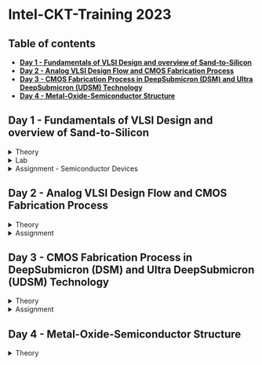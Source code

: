 # **Intel-CKT-Training 2023** 
## Table of contents
+ **[ Day 1 - Fundamentals of VLSI Design and overview of Sand-to-Silicon ](https://github.com/nuralia1/Intel-Training#day-1---fundamentals-of-vlsi-design-and-overview-of-sand-to-silicon)**
+ **[ Day 2 - Analog VLSI Design Flow and CMOS Fabrication Process ](https://github.com/nuralia1/Intel-Training#day-2---analog-vlsi-design-flow-and-cmos-fabrication-process)**
+ **[ Day 3 - CMOS Fabrication Process in DeepSubmicron (DSM) and Ultra DeepSubmicron (UDSM) Technology ](https://github.com/nuralia1/Intel-Training#day-3---cmos-fabrication-process-in-deepsubmicron-dsm-and-ultra-deepsubmicron-udsm-technology)**
+ **[ Day 4 - Metal-Oxide-Semiconductor Structure ](https://github.com/nuralia1/Intel-Training#day-4---metal-oxide-semiconductor-structure)**





## **Day 1 - Fundamentals of VLSI Design and overview of Sand-to-Silicon**

<details><summary> Theory </summary>

### **Theory- Fundamentals of VLSI Design and overview of Sand-to-Silicon**



   <details><summary> Overview of VLSI Design </summary> 
   
   #### **Overview of VLSI Design**
   
* **Packaged Chip:**
    * Different types of packaging are available (SIP, DIP, QFN, BGA etc)
    * The central part of the chip is call die
    * Integrated circuits are put into protective packages to allow easy handling and assembly onto printed circuit boards and to protect the devices from damage
    * Integrated circuit packaging is the last assembly process before testing and shipping devices to customers.
    
    ![image](https://user-images.githubusercontent.com/121996204/212537263-52a2a056-f4a6-46c0-ac93-f4b922622324.png)


* **Die and Wafer:**
    * A die, in the context of integrated circuits, is a small block of semiconducting material on which a given functional circuit is fabricated
    * Generally the die size is 1mm X 1mm or 1mm X 2mm.
    * All the components fabricated on the die
    * Wafer is the round slice of silicon that the individual die (chips) are printed on. Before processing, it’s shiny and clear.
    * The wafer is cut (diced) into many pieces, each containing one copy of the circuit. Each of these pieces is called a die.
    * The wafer diameter is around 12 inch ~ 300 mm.
    * A Single wafer contains 10’s of thousands die
    
 ![image](https://user-images.githubusercontent.com/121996204/212537288-38681759-6e9c-471e-9b1b-531e57a10c10.png)


* **Inside the Die**

![image](https://user-images.githubusercontent.com/121996204/212538880-ddad0242-ec2d-4f1f-be24-5a85fd6afdd2.png)

   </details>



   <details><summary> VLSI </summary> 
      
   #### **VLSI**
      
   ##### **What is VLSI technology?**
* **Very-large-scale integration (VLSI)** is the process of creating an integrated circuit (IC) by combining millions or billions of transistors into a single chip
* VLSI is a successor to large-scale integration (LSI), medium-scale integration (MSI) and small-scale integration (SSI) technologies   

      
##### **What is VLSI mainly used for?** 
* VLSI is mainly used to design electronic components like microprocessors and memory chips
   
   </details>



   <details><summary> Moore's Law </summary>
      
#### **Moore's Law**
      
* **Moore's Law**- states that the number of transistors on a microchip doubles every two years. We can expect the speed and capability of our computers to increase       every two years because of this, yet we will pay less for them.  
      
*  In 1965, Gordon Moore predicted that transistors would continue to shrink.
   * Doubled transistor density every 2 year
   * Doubled performance density every 2 year
      
   </details>

   
   
   <details><summary> VLSI Design Methodology </summary>

#### **These are different VLSI Design styles:**

* Field programming gate array (FPGA) design
* ASIC
    * Standard cell based design (semi custom design)
    * Full custom design

      
     
#### **FPGA VS ASIC**
* **FPGA** - is a multipurpose microchip you can reprogram for multiple applications
* **ASIC** - is designed for a specific application 


|                   |     FPGA      |   ASIC      |
|  -------------    | ------------- | ----------- |
|  Time to Market   |     Fast      |    Slow     |
|    Design Flow    |    Simple     |  Complex    |
|    Unit Cost      |     High      |    Low      |
|    Performance    |     Low       |    High     |
| Power Consumption |     High      |    Low      |
|     Unit Size     |    Medium     |    Low      |
  

#### **Full custom design vs Semi custom design**
* **Full custom design** - All design and manufacturing process cycles are circuit specific
* **Semi custom design** - Some design and manufacturing cycles are predefined  

|                Full custom design                    |                                      Semi custom design                                     |
|  ------------------------------------------------    | ------------------------------------------------------------------------------------------- |
| All mask layers are customised in full custom design | It uses pre-designed logic cell (AND gates, OR gate, multiplexers) known as standard cells  |
|         Design time and complexity is higher         |                             Design time and complexity is lower                             |
|                 higher performance                   |                                       low performance                                       |
|                      high cost                       |                                          low cost                                           | 
|       less dependency on existing technology         |                       complete dependency on existing technology                            | 
|   entire design is made without use of any library   |                  design is completed with the use of multiple library                       | 

   </details>



   <details><summary> VLSI Design Quality </summary>

#### **These are the criteria to be important to measure the design quality:**
* Testability
* Yield and Manufacturability
* Reliability
* Technology Upgradability


1. **Testability:**
     * Generation of good test vector
     * Availability of good test fixture at speed
     * Design of testable chip
     
2. **Yield and Manufacturability:**
     * Yield: No. of tested ok chips/Total no. of Chips
     * Functional Yield: Checks at lower speed
     * Parametric Yield: Checks at required speed
     
3. **Reliability:**
     * ESD and EOS
     * Electromigration
     * Oxide breakdown
     * Power and ground bouncing
     * On-chip noise and cross-talk
     
4. **Technology Upgradability**
     * Rapid development of process technology results, the life span of a given technology generation has remain constant even for sub-micron technologies. 
       * This Causes:
         * Design of complex chip in a shorter time
         * Technology updated to new design rules.
         * Updating the mask to new design rules
	 
     * Design style should be chosen such that the technology update of the chip of functional module for design reuse can be achieved quickly with minimal cost.
     * Designers can develop and use advanced CAD tools that automatically generates the physical layout
   </details>
   
   
   
   <details><summary> Types of Package </summary>

#### **Types of Package**
##### **These are classified by the method used to solder the package on the PCB:**

1. **Pin-through-hole (PTH):**
     * Pin-Through-hole is a method for mounting components on a printed circuit board (PCB) in which pins on the component are inserted into holes in the board and          soldered in place.
     * This process is also known as conventional assembly.
     * not cost effective but soldering process in not inexpensive.
     
     ![image](https://user-images.githubusercontent.com/121996204/212539977-3c253941-a7d5-4c62-900f-a82109ac596a.png)
.

* **These are package types for Pin-through-hole:**

  * Dual-in-Line Package (DIPs)
  * Pin Grid Array (PGA) Packages
  * Single in-line Pin Package (SIP or SIPP)
     
     
2. **Surface Mount Technology (SMT):** 
     * Surface-mount technology, originally called planar mounting 
     * Surface-mount technology (SMT) is a method in which the electrical components are mounted directly onto the surface of a printed circuit board. An electrical          component mounted in this manner is referred to as a surface-mount device.
     * The components are attached and connected on the surface of the board using batch solder-reflow processes
     * cost and space effective but expensive equipment's are needed for soldering
     * Smaller size and reduced weight are the two main advantages to SMT
     
     ![image](https://user-images.githubusercontent.com/121996204/212540643-73dcf5b2-fbfc-4017-a5bc-9f083a09e426.png)


* **These are package types for surface mount integrated circuits:**

  * Small outline integrated circuit (SOIC)
  * Small outline package (SOP)
  * Quad flat pack (QFP)
  * Plastic leaded chip carrier (PLCC)
  * Ball grid array (BGA)
  * Chip Carrier Packages (CCP)


* **Comparison between Pin-through-hole (PTH) and Surface Mount Technology (SMT)**   

![image](https://user-images.githubusercontent.com/121996204/212540127-d8387078-15ee-49b8-8f66-5a96ff7558eb.png)


3. **Plastic:** 
     * Dominant for many years but it has the disadvantage of being permeable to environmental moisture.
     * Plastic packaging can absorb moisture in condensing atmospheres and ramped to >100C


4. **Ceramic:** 
     * In the beginning, every BGA/PGA package was based on a ceramic substrate but today laminate is a primary source for both low cost and high end applications. 
     * Power consumption, performance and environmental requirements
     * Ceramic packages are used for high temperature
     * Ceramic packages with a hollow cavity can have particle contamination from the environment or the sealing process. 


   </details>



   <details><summary> CAD Tools </summary>

#### **CAD Tools**  

The CAD technology for VLSI chip design can be categorized into the following areas:
   * High-level synthesis
   * Logic synthesis
   * Circuit optimization
   * Layout
   * Placement and routing
   * Simulation
   * Design rules and checking
   
   </details>
   </details>





<details><summary> Lab </summary>

### **Lab**
   
   <details><summary> Pre-Lab </summary>
      
   #### **Pre-Lab - How to setup**
[Pre-lab training day 1_nuraliah alwani rosli.pdf](https://github.com/nuralia1/Intel-Training/files/10379658/Pre-lab.training.day.1_nuraliah.alwani.rosli.pdf)

   </details>
   </details>
   
   
   
   
   
<details><summary> Assignment - Semiconductor Devices </summary>
 
   #### **Assignment - Semiconductor Devices**
      
**1. What is the difference between conductor, semi-conductor and insulator?**
      
|          conductor                                             |     insulator                                                |   semiconductor                     |
|  ------------------------------------------------------------- | ------------------------------------------------------------ | ----------------------------------- |
|The conductivity of conductor is high          |     The conductivity of insulator is very low   |   The conductivity of semiconductor is moderate      |
|Low resistivity                                               |Very high resistivity                                                  |    moderate resistivity     |
|It has no forbidden gap                                       |It has large forbidden gap                  |    	It has small forbidden gap     |
|Conductor has positive temperature coefficient of resistance  |insulator has negative temperature coefficient of resistance           |semiconductor has negative temperature coefficient of resistance     |
|Effect of resistance and temperature are increase             |Effect of resistance is decrease and effect of temperature is increase |Effect of resistance is decrease and effect of temperature is increase     |
|There is a large number of electrons available for conduction |There is a small number of electrons available for conduction          |There is a moderate number of electrons available for conduction     |
|Example: Metal, aluminium, copper                             |Paper, Mica glass                                                      |Silicon, Germanium     |
	



**2. Which semiconductor material used mostly for IC design and why?**
      
* Silicon is the most widely used semiconductor material as it is more efficient in producing high-speed integrated circuits. It can be used as either an insulator (doesn't allow electricity to flow) or a semiconductor (allows a little flow of electricity). This is important for making chips and very cheap. Silicon elements are able to bind atoms tightly and in complex arrangements. The abundance of silicon makes it inexpensive and easy to acquire. 




**3. What is the difference between Silicon and Germanium?**
      
|         Silicon          |     Germanium      |
|  -------------    | ------------- |
|  Silicon is the chemical element present in periodic table with atomic number 14 and represented as Si  |     Germanium is the chemical element present in the periodic table with atomic number 32 and represented as Ge      |
|       The atomic radius is smaller compared with Germanium because of smaller atomic number    |     The atomic radius is larger compared with Silicon      | 
|  Silicons are less conductive than Germanium    | Germanium is more conductive in nature |
|  Silicons are used as semiconductors as they can withstand up to higher temperature ranges.   |  Germanium cannot be used as semiconductors as they have a certain limit to temperatures  |




**5. What is doping? What are the different types of trivalent and pentavalent impurity materials?**

* **Doping**
   * **Doping** is the process of adding impurities to intrinsic semiconductors to alter their properties. 
   * The conductivity of metal is increased by adding an appropriate amount of suitable impurity. This process is known as doping. 
   * It can be performed with an impurity that is electron-rich or electron-deficient than the intrinsic semiconductor silicon or germanium.


* **Pentavalent impurities**
   * **Pentavalent impurities** are the atoms with five valence electrons used for the doping of semiconductors. 
   * For example: Arsenic (As), Phosphorous (Pi), Antimony (Sb)

* **Trivalent impurities** 
   * **Trivalent impurities** are called Acceptor impurities. Since the trivalent atoms, an element whose each atom has 3 valence electrons is called Trivalent impurity. 
   * For example: Indium ,Gallium,Aluminium,Boron
   
   


**7. What is PN junction? How it behaves without any external bias voltage?**

* A P-N junction is an interface or a boundary between two semiconductor material types, namely the p-type and the n-type, inside a semiconductor. In a semiconductor,   the P-N junction is created by the method of doping.

* Zero Bias – No external voltage potential is applied to the PN junction diode.
  * When a diode is Zero Biased no external energy source is applied and a natural Potential Barrier is developed across a depletion layer which is approximately 0.5       to 0.7v for silicon diodes and approximately 0.3 of a volt for germanium diodes.
  
  * in zero bias or thermal equilibrium state junction potential provides higher potential energy to the holes on the P-side than the N-side. If the terminals of           junction diode are shorted, few majority charge carriers (holes) in the P side with sufficient energy to surmount the potential barrier travel across the depletion     region
  
  * Therefore, with the help of holes, current starts to flow in the diode and it is referred to as forward current. In the similar manner, holes in the N side move       across the depletion region in reverse direction and the current generated in this fashion is referred to as reverse current.
  
  * The potential barrier that now exists discourages the diffusion of any more majority carriers across the junction. However, the potential barrier helps minority       carriers (few free electrons in the P-region and few holes in the N-region) to drift across the junction.
  
  * Then an “Equilibrium” or balance will be established when the majority carriers are equal and both moving in opposite directions, so that the net result is zero       current flowing in the circuit. When this occurs the junction is said to be in a state of “Dynamic Equilibrium“.
  
  * The minority carriers are constantly generated due to thermal energy so this state of equilibrium can be broken by raising the temperature of the PN junction           causing an increase in the generation of minority carriers, thereby resulting in an increase in leakage current but an electric current cannot flow since no           circuit has been connected to the PN junction
  
![image](https://user-images.githubusercontent.com/121996204/211701809-3a15381c-7622-4fc6-8624-78f0d3f9f929.png)




**8. What is built-in potential of a P-N junction?**

* The built-in potential of a P N junction diode is 0.7 V at room temperature




**13. What is BJT and how it is different from the diode?**

|                   |     diode      |   BJT      |
|  -------------    | ------------- | ----------- |
|  Definition   |     A semiconductor device in which current flows only in one direction      |    A semiconductor device which transfers the weak signal from low resistance circuit to high resistance circuit.     |
|    Symbol    |   ![image](https://user-images.githubusercontent.com/121996204/211700559-e684d5f6-bd10-489e-8d08-cb711abb5d8f.png)     |  ![image](https://user-images.githubusercontent.com/121996204/211700573-cde340a2-78e2-4e02-9c28-89ebc0a9f8d4.png)    |
|    Uses      |     The diode is used for converting the AC to DC or Rectification      |    Regulator, Amplification and Rectification      |
|    Terminal    |     Two (Anode and Cathode)       |    Three (Emitter, Base and Collector)     |
|    Switch      |     Uncontrolled      |    Controlled      |
|    Region    |     P-region and N-region: The hole is the majority charge carrier of the P-region and electrons is the majority charge carrier of the N – region of the diode    |    Emitter, Collector and Base: the base is the smallest region, and the collector is the largest region     |




**14. What is the difference between NPN and PNP BJT?**

|         NPN          |     PNP      |  
|  -------------    |  -------------    |
|  The current flows from collector terminal to emitter terminal.   |     The current flows from emitter to collector terminal.    |
|    One P-type semiconductor is sandwiched between the two N-type semiconductors    |    It is made of up two P-type material layers with N-type sandwiched between them   |
|   The current flow from the collector is generated by keeping a +ve voltage there.      |   The current flow from the emitter to collector is generated at emitter terminal by keeping a +ve voltage there      |
|    The transistor switches ON with the increase in current in the base terminal    |  The transistors switch ON when there is no current flow at the base terminal  |
| When the current is reduced in the base, the transistor doesn’t function across the collector terminal and switches OFF |     When a current is present at the base of a PNP transistor, then the transistor switches OFF.    |

![image](https://user-images.githubusercontent.com/121996204/211699607-c4f93aa1-f061-4448-9523-f69478076d73.png) 
![image](https://user-images.githubusercontent.com/121996204/211699631-37b54da6-1271-4ac9-851e-6ea81b3816cb.png)
![image](https://user-images.githubusercontent.com/121996204/211699641-b10706b0-e9d5-4b53-88cd-fe5a809d9691.png)
![image](https://user-images.githubusercontent.com/121996204/211699664-c4b858ee-445f-4377-8c75-d0be999b404d.png)




**18. What are the different types of MOSFET?**

* **MOSFETs has two classes:**
   * Enhancement mode
   * Depletion mode
   
* Each class is available as n-channel or p-channel, hence overall they tally up to four types of MOSFETs.
   * n-channel Depletion Mode
   * p-channel Depletion Mode
   * n-channel Enhancement Mode
   * p-channel Enhancement Mode

* **Depletion Mode**
When there is no voltage across the gate terminal, the channel shows maximum conductance. When the voltage across the gate terminal is either positive or negative, then the channel conductivity decreases.

* **Enhancement Mode**
When there is no voltage across the gate terminal, then the device does not conduct. When there is the maximum voltage across the gate terminal, then the device shows enhanced conductivity.

![image](https://user-images.githubusercontent.com/121996204/211695131-96d392cf-6757-4631-afaf-20aa97029517.png)




**20. What is the difference between P-channel and N-channel MOSFET?**

|         N-channel MOSFET          |     P-channel MOSFET      |
|  -------------    | ------------- |
|         N-channel MOSFET use electron flow as the charge carrier          |     P-channel MOSFET use hole flow as the charge carrier      |
|  Higher mobility    | has less mobility than electron flow |
|         Lower resistance          |     higher resistance      |
|  higher efficient    | less efficient |
|         Less heat generation          |     higher heat generation      |
|  N-channel MOSFET occupies a lesser area    | P-channel MOSFET occupies a larger area |
|         High switching device (mobility of electrons is high)          |     Low switching speed (mobility of holes is low)      |
|         Smaller in size for same complexity          |     Size will be bigger      |

![image](https://user-images.githubusercontent.com/121996204/211698278-5d31256f-503c-48ec-aeca-b089754a2e1f.png)
	


   </details>
   </details>








## **Day 2 - Analog VLSI Design Flow and CMOS Fabrication Process**

<details><summary> Theory </summary>

### **Theory- Analog VLSI Design Flow and CMOS Fabrication Process**



   <details><summary> Analog IC Design Process </summary>
	   
   #### **Analog IC Design Process**
   
![image](https://user-images.githubusercontent.com/121996204/211686158-037b81c6-6f76-42fd-b73a-23cc28e3025c.png)



|         Electrical Design          |     Physical Design      |   Test Design      |
|  -------------    | ------------- | ----------- |
| Electrical design is the process of going from the specification to a circuit solution   |     Physical design is the process of representing the electrical design in a layout consisting of many distinct geometrical rectangle at various levels      |    Test design is the process of coordinating, planning and implementing the measurement of the analog integrated circuit performance     |
| The electrical design requires active and passive device electrical models for creating the design, verifying the design and determining the robustness of the design |     The physical design needs: Entering various geometries, Follow DRC, Check LVS, Extract Parasitic     |    Types of test: Functional, Parametric, Static, Dynamic     |

   </details>




   <details><summary> Analog IC Design Process and its Relation with CAD and PDK </summary>
	   
#### **Analog IC Design Process and its Relation with CAD and PDK**
   
![image](https://user-images.githubusercontent.com/121996204/211687093-efd7621d-1be1-41fc-9022-05b951f80088.png)
   
   </details>




   <details><summary> CMOS Technology </summary>
	   
#### **CMOS Technology**
	   
|         Comparison Feature          |     BJT      |   MOSFET      |
|  -------------    | ------------- | ----------- |
| Cut-off Frequency (FT)   |     High      |    Less     |
|   Noise (at same thermal noise)    |    Less 1/f     |  More 1/f    |
|    DC Range of Operation      |     9 decades of exponential current versus VBE      |    2-3 decades of square law behaviour     |
|    Transconductance (Same Current)    |     Larger by 10X       |    Smaller by 10X     |
| Small Signal Output Resistance |     Slightly larger      |    Smaller for short channel      |
|     Switch Implementation     |    Poor    |    Good      |	
|    Capacitor    |    Voltage dependent    |    More option      |
|     Performance/Power Ratio     |    High    |    Low      |	
|     Technology Improvement     |    Slower    |    Faster      |
	  
   </details>




   <details><summary> CMOS Fabrication Process Step </summary>

   #### **CMOS Fabrication Process Step**
   
   * ##### **Process Steps:**
   1. wafer formation (sand-to-silicon)
   
   <details><summary> wafer formation (sand-to-silicon) </summary>
   
  * The basic raw material used in CMOS fabs is a wafer or disk of silicon, roughly 75 mm to 300 mm (12 inch) in diameter and less than 1 mm thick
  * Pure silicon is melted in a pot at 1400º C. 
  * A small seed containing the desired crystal orientation is inserted into molten silicon and slowly (1mm/minute) pulled out. 
  * The silicon crystal is manufactured as a cylindrical ingot. 
  * This cylinder is sawed into discs or wafers. Polishing and crystal orientation takes place later on.
   
   </details>
   
   
   
   2. Photolithography
   
   <details><summary> Photolithography </summary>
   
  * The wafer is coated with the photoresist and subjected to selective illumination through the photomask 
  * A photomask is constructed with chromium (chrome) covered quartz glass. A UV light source is used to expose the photoresist
  * It uses ultraviolet light and photomask to transfer the image from the photomask to the layer
  * Photoresist that is sensitive to light allows the pattern underneath to be selectively exposed or selectively protected
  * A developer solvent is then used to dissolve the soluble unexposed photoresist, leaving islands of insoluble exposed photoresist
  
   </details>
   
   
   
   3. Well and Channel Formation
   
   <details><summary> Well and Channel Formation </summary>
   
  * There are 4 CMOS technology processes
     * N-well process
     * P-well process
     * Twin-well process
     * Triple-well process
     
     ![image](https://user-images.githubusercontent.com/121996204/212575252-edc54c67-b9e5-4078-8c07-4cd014e5dd3d.png)
  
   </details>
   
   
   
   4. Silicon Dioxide 
   
   <details><summary> Silicon Dioxide </summary>
   
  * **Wet Oxidation**: when the oxidizing atmosphere contains water vapor.
    * for thick oxide (field oxide)
    * Fast growth rate (140 - 250 A/h)
    * The temperature is usually between 900 °C and 1000 °C
    * use for masking oxide and the LOCOS oxide
    * Higher defect
    
  * **Dry Oxidation**: when the oxidizing atmosphere is pure oxygen
    * best for thin oxide (less than 1000 A)
    * Slow growth rate (140 - 250 A/h)
    * Temperatures are in the region of 1200 °C to achieve an acceptable growth rate
    * use for MOS transistor and dielectric components (use for dielectric layer)
    * low surface state charges (low defect) and thus make ideal dielectrics for MOS transistors
  
   </details>
   
   
   
   5. Isolation 
   
   <details><summary> Isolation </summary>
   
   * CMOS process need to be isolated from one another so that they do not have unexpected interactions.
   * The transistor gate consists of a thin gate oxide layer.
   * The thick oxide used to be formed by a process called Local Oxidation of Silicon (LOCOS).
   * A problem with LOCOS-based processes is the transition between thick and thin oxide, which extended some distance laterally to form a so-called bird’s beak.
   * Starting around the 0.35 µm node, shallow trench isolation (STI) was introduced to avoid the problems with LOCOS.
   * STI forms insulating trenches of SiO2 surrounding the transistors (everywhere except the active area)
    
   </details>   
   
   
   
   6. Gate Oxide Creation 
   
   <details><summary> Gate Oxide </summary>
   
   * The next step is to form the gate oxide for the transistors. As mentioned, this is most commonly in the form of silicon dioxide (SiO2).The transistor gate             consists of a thin gate oxide layer
   * Relatively slowgrowth rates must be used to grow thin oxide films of precise thickness
   * use lower temperature at atm pressure (800 to 900 degree) or use lower than 10 atm pressure or using composite oxide films

   </details>   



   7. Gate and Source/Drain Formations
   
   <details><summary> Gate and Source/Drain Formations </summary>   
   
   * Grow gate oxide wherever transistors are required (area = source + drain + gate)
   * Deposit polysilicon on chip
   * Pattern polysilicon (both gates and interconnect)
   * Etch exposed gate oxide—i.e., the area of gate oxide where transistors are required that was not covered by polysilicon
   * Implant pMOS and nMOS source/drain regions
   
   </details> 
   
   
   
   8. Contacts and Metallization 
   
   <details><summary> Contacts and Metallization </summary>   
      
   * Contact cuts are made to source, drain, and gate according to the contact mask. 
   * Etch oxide where contact cuts are needed. These are holes etched in the dielectric after the source/drain formation.
   * Older processes commonly use aluminum (Al) for wires, although newer ones offer copper (Cu) for lower resistance.
   * Tungsten (W) can be used as a plug to fill the contact holes (to alleviate problems of aluminum not conforming to small contacts).,
   * Sputter on aluminium metal over whole wafer
   * pattern to remove excess metal, leaving wires
   
   </details> 
   
   
   
   9. Passivation
   
   <details><summary> Passivation </summary>    
   
   * The final processing step is to add a protective glass layer called passivation or over glass that prevents the ingress of contaminants.
   * Openings in the passivation layer, called overglass cuts, allow connection to I/O pads and test probe points if needed.

   </details> 
   
   
   
   10. Metrology
   
   <details><summary> Metrology </summary>    
   
   * Metrology is the science of measuring. Everything that is built in a semiconductor process has to be measured to give feedback to the manufacturing process.

   </details> 
   </details>    
   
   
   
   
   
   <details><summary> CMOS Fabrication Process </summary>  
    
* ##### **Fabrication Process**
   
   * **Step 1:** 
     * For N- well, a P-type silicon substrate is selected as a base for fabrication.
       
      ![image](https://user-images.githubusercontent.com/121996204/211259019-24347079-e183-41b3-9321-443baed27672.png)

	   
   * **Step 2 – Thermal Oxidation:** 
     * The selective diffusion of n-type impurities is accomplished using SiO2 as a barrier which protects portions of the wafer against contamination of the                substrate. SiO2 is laid out by oxidation process done exposing the substrate to high-quality oxygen and hydrogen in an oxidation chamber at approximately              10000c
     
      ![image](https://user-images.githubusercontent.com/121996204/211259036-30841c51-ed5e-41b9-bd5d-4ce916382263.png)
    
	   
   * **Step 3 – Growing of Photoresist:**
      * At this stage to permit the selective etching, the SiO2 layer is subjected to the photolithography process. In this process, the wafer is coated with a               uniform film of a photosensitive emulsion.
      
      ![image](https://user-images.githubusercontent.com/121996204/211259048-8b65aa6c-ab71-44f9-bbb7-7ca912fcf179.png)
      
	   
   * **Step 4 – Masking:** 
      * This step is the continuation of the photolithography process. In this step, a desired pattern of openness is made using a stencil. This stencil is used as a         mask over the photoresist. The substrate is now exposed to UV rays the photoresist present under the exposed regions of mask gets polymerized.
      
      ![image](https://user-images.githubusercontent.com/121996204/211259056-d54aab98-1a8d-4c1f-8f72-62b1c210b1ec.png)
      
	   
   * **Step 5 – Removal of Unexposed Photoresist:** 
      * The mask is removed and the unexposed region of photoresist is dissolved by developing wafer using a chemical such as Trichloroethylene
      
      ![image](https://user-images.githubusercontent.com/121996204/211259067-1a8d0d83-65cf-4cf1-bf6d-66ff3d926ca8.png)
      
	   
   * **Step 6 – Etching:** 
      * The wafer is immersed in an etching solution of hydrofluoric acid, which removes the oxide from the areas through which dopants are to be diffused
      
      ![image](https://user-images.githubusercontent.com/121996204/211259077-ed2fee4b-88c4-4f73-90fe-3a1780fac83d.png)
      
	   
   * **Step 7 – Removal of Whole Photoresist Layer:** 
      * During the etching process, those portions of SiO2 which are protected by the photoresist layer are not affected. The photoresist mask is now stripped off wit         chemical solvent (hot H2SO4)
      
      ![image](https://user-images.githubusercontent.com/121996204/211259089-58d5dcdb-b4e0-407d-aa0b-1a6e4b71f720.png)
      
	   
   * **Step 8 – Formation of N-well:** 
      * The n-type impurities are diffused into the p-type substrate through the exposed region thus forming an N- well
      
      ![image](https://user-images.githubusercontent.com/121996204/211259104-a1cd568b-a55d-4454-9331-f48b54cf4f8c.png)
      
	   
   * **Step 9 – Removal of SiO2:** 
      * The layer of SiO2 is now removed by using hydrofluoric acid
      
      ![image](https://user-images.githubusercontent.com/121996204/211259112-80d6c5b9-a3cd-4f32-81b7-f7d53add9c30.png)
      
	   
   * **Step 10 – Deposition of Polysilicon:** 
      * The misalignment of the gate of a CMOS transistor would lead to the unwanted capacitance which could harm circuit. So to prevent this “Self-aligned gate               process” is preferred where gate regions are formed before the formation of source and drain using ion implantation.

      ![image](https://user-images.githubusercontent.com/121996204/211259136-a4c16229-cdba-460d-9e1a-51a6d6b62b06.png)
       
      * Polysilicon is used for formation of the gate because it can withstand the high temperature greater than 80000c when a wafer is subjected to annealing methods 
      for formation of source and drain. Polysilicon is deposited by using Chemical Deposition Process over a thin layer of gate oxide. This thin gate oxide under the 
      Polysilicon layer prevents further doping under the gate region.

	   
   * **Step 11 – Formation of Gate Region:** 
      * Except the two regions required for formation of the gate for NMOS and PMOS transistors the remaining portion of Polysilicon is stripped off.

      ![image](https://user-images.githubusercontent.com/121996204/211259481-b832190e-f9bf-41d4-8923-09fa4ec0077e.png)
      
	   
   * **Step 12 – Oxidation Process:** 
      * An oxidation layer is deposited over the wafer which acts as a shield for further diffusion and metallization processes.

      ![image](https://user-images.githubusercontent.com/121996204/211259493-d71bca98-498a-4202-9bf2-eac899ce408d.png)
      
	   
   * **Step 13 – Masking and Diffusion:** 
      * For making regions for diffusion of n-type impurities using masking process small gaps are made

      ![image](https://user-images.githubusercontent.com/121996204/211259503-631422cc-b356-46f4-aa17-ec016aa77bbd.png)
      
      * Using diffusion process three n+ regions are developed for the formation of terminals of NMOS.

      ![image](https://user-images.githubusercontent.com/121996204/211259522-50d20292-dad1-4594-b6d8-9949bf06ff6c.png)
      
	   
   * **Step 14 – Removal of Oxide:** 
      The oxide layer is stripped off

      ![image](https://user-images.githubusercontent.com/121996204/211259537-24780a99-1c86-4bbb-a64d-196ef2f06f74.png)
      
	   
   * **Step 15 – P-type Diffusion:** 
      Similar to the n-type diffusion for forming the terminals of PMOS p-type diffusion are carried out

      ![image](https://user-images.githubusercontent.com/121996204/211259544-f5384f77-efb8-4661-98da-28e4589e769e.png)
      
	   
   * **Step 16 – Laying of Thick Field oxide:** 
      Before forming the metal terminals a thick field oxide is laid out to form a protective layer for the regions of the wafer where no terminals are required

      ![image](https://user-images.githubusercontent.com/121996204/211259549-03adfb06-85c8-44c0-bafe-345404245dbc.png)
      
	   
   * **Step 17 – Metallization:** 
      This step is used for the formation of metal terminals which can provide interconnections. Aluminum is spread on the whole wafer

      ![image](https://user-images.githubusercontent.com/121996204/211259559-c300ea4b-61fb-42f1-bf9b-e77436dd4e3f.png)
      
	   
   * **Step 18 – Removal of Excess Metal:** 
      The excess metal is removed from the wafer.

	   
   * **Step 19 – Formation of Terminals:** 
      In the gaps formed after removal of excess metal terminals are formed for the interconnections.

      ![image](https://user-images.githubusercontent.com/121996204/211259579-41a7b31e-1cc4-4555-ad1d-c6a659547ab4.png)

   </details>
   </details>




<details><summary> Assignment </summary>

### **Assignment**
   
   <details><summary> Assignment - Fabrication Process and Layout </summary>
      
   #### **Assignment - Fabrication Process and Layout**
   
[Fabrication-Process-and-Layout-Assignment_Nuraliah Alwani Rosli.pdf](https://github.com/nuralia1/Intel-Training/files/10391204/Fabrication-Process-and-Layout-Assignment_Nuraliah.Alwani.Rosli.pdf)

   </details>
   </details>







## **Day 3 - CMOS Fabrication Process in DeepSubmicron (DSM) and Ultra DeepSubmicron (UDSM) Technology**

<details><summary> Theory </summary>

### **Theory- CMOS Fabrication Process in DeepSubmicron (DSM) and Ultra DeepSubmicron (UDSM) Technology**



   <details><summary> Deep Submicron CMOS Process </summary> 
	   
   1. #### **Deep Submicron CMOS Process**
	   
   * DSM technology typically has a minimum channel length between 0.35µm and 0.1µm
   * DSM technology addresses the problem of excessive depletion region widths in junction isolation techniques by using shallow trench isolation
   * DSM technology may have from 4 to 8 levels of metal
   * Lightly doped drains and sources are a key aspect of DSM technology
	   
	  
	   
   2. #### **Disadvantage of the Deep Submicron CMOS Process**
   
   * Isolation of the Transistors:

     * The use of reverse bias pn junctions to isolate transistors becomes impractical as the transistor sizes decrease


	   
   3. #### **Illustration of a Deep Submicron (DSM) CMOS Technology**
	   
   * In addition to the NMOS and PMOS transistor, the DSM technology provides
	   
     * Different types of resistors in Deep Submicron (DSM) CMOS Technology:
	   
       * Diffused and/or implanted resistors
       * Well resistors
       * Poly resistors
       * Metal Resistors
	   
     ![image](https://user-images.githubusercontent.com/121996204/212593837-c4388ff6-6e95-48f6-9c4d-25393cac95d2.png)

     * Different types of capacitor in Deep Submicron (DSM) CMOS Technology:
	   
       * Metal-Insulator-Metal (MIM) Capacitor
       * Polysilicon-Polysilicon Capacitor	
	   
      ![image](https://user-images.githubusercontent.com/121996204/212594820-c14d7cd5-bec1-410a-aa2e-c5d6bfc07fb1.png)
	   
	   
   </details>     
   
   
   
   
   <details><summary> Local Oxidation of Silicon (LOCOS) </summary> 
   
   <details><summary> Local Oxidation of Silicon (LOCOS) Isolation Process </summary>   
   
#### **Local Oxidation of Silicon (LOCOS) Isolation Process**
   
* **Local Oxidation of Silicon (LOCOS)** is the traditional isolation technique used in submicron processes.


    1. A very thin layer silicon dioxide is grown on the wafer, called as pad oxide. Then a layer of silicon nitride is deposited which is used as an oxide barrier.
    2. Then photolithography is done to pattern and etch the nitride and pad oxide where the thick oxide will be grown
    3. Then by thermal oxidation process thick oxide is grown in the exposed area.
    4. The last step is the removal of the silicon nitride layer.

    ![image](https://user-images.githubusercontent.com/121996204/212211919-68cb4a83-8415-4f58-bc69-9eff855c76a5.png)

   </details>   
   
   
	   
   <details><summary> Limitation and Advantages of Local Oxidation of Silicon (LOCOS) </summary>   
   
#### **Limitation and Advantages of Local Oxidation of Silicon (LOCOS)**
   
|      **Limitation**     |     **Advantages**      | 
|  ---------------    | ------------------- | 
|  the bird’s beak effect and the surface area which is lost to this encroachment  | simple process flow and high oxide quality because the whole LOCOS structure is thermally grown  |
|  the restricted bird’s beak leads to undesirable stress effects in the transistor.    |    | 
	   
   </details>
   </details>





   <details><summary> Shallow trench isolation (STI) </summary> 
   
   <details><summary> Shallow trench isolation (STI) process </summary>    
   
   #### **Shallow trench isolation (STI)**   

* **Sallow Trench Isolation (STI)** isolation process is the preferred isolation process for deep-submicron process because it allows closer spacing of transistors by eliminating the depletion region at the surface and it completely avoids Bird’s beak shape characteristics due to LOCOS process.


   0. The STI process starts in the same way as the LOCOS process
   1. Cover the wafer with pad oxide and silicon nitride.
   2. First etch nitride and pad oxide. Next, an anisotropic etch is made in the silicon to a depth of 0.4 to 0.5 microns.
   3. Grow a thin thermal oxide layer on the trench walls the so-called as liner oxide.But unlike with LOCOS, the thermal oxidation process is stopped after the             formation of a thin oxide layer.
   4. A CVD dielectric film is used to fill the trench.
   5. A chemical mechanical polishing (CMP) step is used to polish back the dielectric layer until the nitride is reached. The nitride acts like a CMP stop layer.
   6. Densify the dielectric material at 900°C and strip the nitride and pad oxide

![image](https://user-images.githubusercontent.com/121996204/212214645-d55bee6d-7da3-483a-99d9-3540a1612b16.png)
   
   
   </details>
   
   
   <details><summary> Disadvantage and Advantages of Shallow trench isolation (STI) </summary>   
   
#### **Disadvantage and Advantages of Shallow trench isolation (STI)**
   
|      **Disadvantage**     |     **Advantages**      | 
|  ---------------    | ------------------- | 
|  larger number of process steps  | With its zero oxide field encroachment STI is more suitable for the increased density requirements in a small area because it allows forming smaller isolation regions  |
|      | advantage of STI is that it minimizes the heat cycle needed for n+ or p+ isolation compared to LOCOS | 


   </details>
   </details>



   <details><summary> Deep Submicron (DSM) CMOS Fabrication Process </summary>   
   
#### **Deep Submicron (DSM) CMOS Fabrication Process**

* **Fabrication Steps for a DSM CMOS Process**

   <details><summary> 0. Starting Material </summary>

   * The substrate should be highly doped to act like a good conductor

   ![image](https://user-images.githubusercontent.com/121996204/212584524-f9af3ffb-2f0c-4e23-adbb-904d2e1b3069.png)

   </details>
   
   
   
   <details><summary> 1. p and n wells creation </summary>

   * These are the areas where the transistors will be fabricated - NMOS in the p-well and PMOS in the n-well.
   * Done by implantation followed by a deep diffusion

   ![image](https://user-images.githubusercontent.com/121996204/212584592-f638490d-6429-47ab-93cc-612315525151.png)

   </details>
   
   

   <details><summary> 2. Shallow trench isolation </summary>

   * The shallow trench isolation (STI) electrically isolates one region/transistor from another

   ![image](https://user-images.githubusercontent.com/121996204/212584797-2c864cd9-795f-4e6b-96e1-2ddc1e0fd30f.png)

   </details>
   


   <details><summary> 3. Threshold shift and anti-punch through implants </summary>
 
   * The natural thresholds of the NMOS is about 0V and of the PMOS is about –1.2V. An p-implant is used to make the NMOS harder to invert and the PMOS easier              resulting in threshold voltages balanced around zero volts.

   * Also an implant can be applied to create a higher-doped region beneath the channels to prevent punch-through from the drain depletion region extending to source      depletion region.

   ![image](https://user-images.githubusercontent.com/121996204/212585006-2f37f404-2946-4f3e-ab62-6b45f9133d4e.png)

   </details>
   
   

   <details><summary> 4. Thin oxide and gate polysilicon </summary>

   * A thin oxide is deposited followed by polysilicon. These layers are removed where they are not wanted.

   ![image](https://user-images.githubusercontent.com/121996204/212585493-12cbb704-ccf3-406c-b04a-0299c68caecb.png)

   </details>
   


   <details><summary> 5. Lightly doped drains and sources </summary>
   
   * A lightly-doped implant is used to create a lightly-doped source and drain next to the channel of the MOSFETs.

   ![image](https://user-images.githubusercontent.com/121996204/212585745-4b5f73b7-0ba2-4d8c-92e7-1f29db2a6975.png)

   </details>
   
   

   <details><summary> 6. Sidewall spacer </summary>
   
   * A layer of dielectric is deposited on the surface and removed in such a way as to leave “sidewall spacers” next to the thin-oxide-polysilicon-polycide sandwich. 
   * These sidewall spacers will prevent the part of the source and drain next to the channel from becoming heavily doped

   ![image](https://user-images.githubusercontent.com/121996204/212585966-62662724-f93b-48ab-8f31-40aff991b143.png)

   </details>   
   
   

   <details><summary> 7. Implantation of the Heavily Doped Sources and Drains </summary>
   
   * Note that not only does this step provide the completed sources and drains but allows for ohmic contact into the wells and substrate.

   ![image](https://user-images.githubusercontent.com/121996204/212586151-51016054-994e-4d57-80dc-9487592c8678.png)

   </details>   
   
   

   <details><summary> 8. Siliciding (Salicide and Polycide) </summary>
   
   * This step reduces the resistance of the bulk diffusions and polysilicon and forms an ohmic contact with material on which it is deposited.
   * Salicide = Self-aligned silicide

   ![image](https://user-images.githubusercontent.com/121996204/212586341-d0bb3af8-7876-4db9-aad0-e31fedea4278.png)

   </details>   
   
   

   <details><summary> 9. Intermediate Oxide Layer </summary>
   
   * An oxide layer is used to cover the transistors and to planarize the surface. 

   ![image](https://user-images.githubusercontent.com/121996204/212586553-c0f0217d-3129-4c96-a089-fd99372ca013.png)

   </details>   
   
   

   <details><summary> 10. Higher level metals, tungsten plugs/vias, and oxide </summary>
   
   * Tungsten plugs are built through the lower intermediate oxide layer to provide contact between the devices, wells and substrate to the first-level metal.

   ![image](https://user-images.githubusercontent.com/121996204/212586740-cdef5755-fbd5-46f2-9eeb-7a3b56ac361f.png)

   </details>   
   
   

   <details><summary> 11. Top level metal, vias and protective oxide </summary>
   
   * The previous step is repeated for the second-level metal.
   * After multiple levels of metal are applied, the fabrication is completed with a thicker top level metal and a protective layer to hermetically seal the circuit        from the environment.
   * metal is used for the upper level metal vias. The chip is electrically connected by removing the protective layer over large bonding pads

   ![image](https://user-images.githubusercontent.com/121996204/212586959-18bc6be8-9c63-4e09-9da6-2eac55a2b938.png)

   </details>
	  
	  
   </details>
	



	
   <details><summary> Ultra Deep Submicron (UDSM) CMOS Technology </summary>
	   
   <details><summary> Ultra Deep Submicron (UDSM) CMOS Technology Features </summary>	   
	   
#### **Ultra Deep Submicron (UDSM) CMOS Technology Features**
	   
* Increased transconductance and frequency capability
* Low power supply voltages
* Reduced parasitics
* Gate leakage causes challenges for analog applications of UDSM technology
	   
   * Can no longer use the MOSFET for capacitance
   * Conflict between matching and gate leakage
	   
* Other issues
	   
   * Noise
   * Zero temperature coefficient behavior
	   
* UDSM technology typically has a minimum channel length less than 0.1µm
* UDSM transistors utilize enhanced channel strains to increase drive capability and reduce off currents
	   
	   
   </details>
	   
	   
	   
   <details><summary> Disadvantage and Advantages of Ultra Deep Submicron (UDSM) CMOS Technology </summary>   
   
   #### **Disadvantage and Advantages of Ultra Deep Submicron (UDSM) CMOS Technology**
   
|      **Disadvantage**     |     **Advantages**      | 
|  ---------------    | ------------------- | 
|      Reduction in power supply resulting in reduced headroom     |     Improved Ion/Ioff | 
|      Reduced small signal intrinsic gain    |     Reduced gate capacitance     | 
|      Increased nonlinearity     |     Higher drive current capability      | 
|      Increased noise and poorer matching     |     Reduced interconnect density      |
|      Gate leakage currents     |     Reduction of active power      | 
|           |     More levels of metal      | 
|           |     Higher cutoff frequency      | 
|           |     Higher capacitance density      | 
|           |     Reduced junction capacitance per transconductance      | 
|           |     More speed     | 

	   
	   
   #### **What is the Gate Leakage Problem**
	   
* Gate current occurs in thin oxide devices due to direct tunneling through the thin oxide


   </details>
   </details>
   </details>	
	

	
	
<details><summary> Assignment </summary>

### **Assignment**
   
   <details><summary> Assignment - DSM and UDSM Fabrication Process </summary>
      
   #### **Assignment - DSM and UDSM Fabrication Process**
   
[Day3-Assignment-DSM-and-UDSM-Fabrication-Process_nuraliah alwani rosli.pdf](https://github.com/nuralia1/Intel-Training/files/10430115/Day3-Assignment-DSM-and-UDSM-Fabrication-Process_nuraliah.alwani.rosli.pdf)

   </details>
   </details>	









## **Day 4 - Metal-Oxide-Semiconductor Structure**

<details><summary> Theory </summary>

### **Theory- Metal-Oxide-Semiconductor Structure**



   <details><summary>  MOS Capacitor </summary> 
	   
* **Metal-Oxide-Semiconductor (MOS) Junction**

1. MOS junction simply a capacitor
2. No current-voltage relationship, only capacitor-voltage relationship 

	   
* Metal - used polysilicon that is used as a gate
* Insulator - that is used is silicon dioxide (SiO2) which we call as Oxide
* Semiconductor - that is used is silicon 
* M - O - S   =  Metal - Oxide - Semiconductor
* Also call as MOSCAP
  * MOS = Metal - Oxide - Semiconductor
  * CAP = because the oxide which is insulator is sandwich between a conductor and semiconductor which will act as capacitor

![image](https://user-images.githubusercontent.com/121996204/214475556-06dd6bcd-672f-4139-beeb-c95558ba1065.png)
   
   </details>

	
	
	
	
   <details><summary> Ideal MOS Capacitor </summary> 
	   
   #### **Ideal MOS Capacitor**	
	   
  * The work function of metal and semiconductor are the same. 
  * Oxide has no charges inside
  * Oxide has infinite resisitivity which mean there cannot be current flowing through the oxide when we do the operation

	   
	   
   <details><summary> Accumulation </summary> 	   
   <details><summary> Depletion </summary> 	 	   
   <details><summary> Inversion </summary> 	   
   <details><summary> Threshold voltage and Flat-band </summary> 	   
   <details><summary> C-V Characteristic </summary> 

	   
   </details>
	   
   <details><summary> Non-Ideal MOS Capacitor </summary> 
	   
   </details>
   </details>
	


